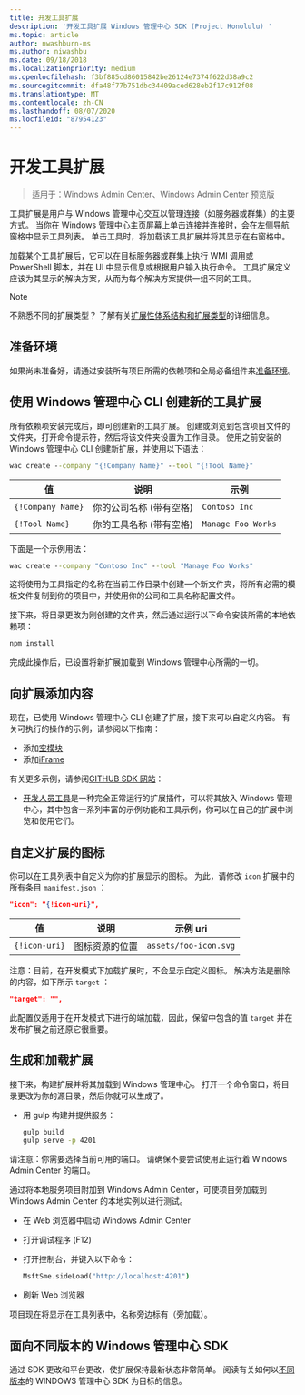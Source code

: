 ```yaml
---
title: 开发工具扩展
description: '开发工具扩展 Windows 管理中心 SDK (Project Honolulu) '
ms.topic: article
author: nwashburn-ms
ms.author: niwashbu
ms.date: 09/18/2018
ms.localizationpriority: medium
ms.openlocfilehash: f3bf885cd86015842be26124e7374f622d38a9c2
ms.sourcegitcommit: dfa48f77b751dbc34409aced628eb2f17c912f08
ms.translationtype: MT
ms.contentlocale: zh-CN
ms.lasthandoff: 08/07/2020
ms.locfileid: "87954123"
---
```

# <a name="develop-a-tool-extension"></a>开发工具扩展

>适用于：Windows Admin Center、Windows Admin Center 预览版

工具扩展是用户与 Windows 管理中心交互以管理连接（如服务器或群集）的主要方式。 当你在 Windows 管理中心主页屏幕上单击连接并连接时，会在左侧导航窗格中显示工具列表。 单击工具时，将加载该工具扩展并将其显示在右窗格中。

加载某个工具扩展后，它可以在目标服务器或群集上执行 WMI 调用或 PowerShell 脚本，并在 UI 中显示信息或根据用户输入执行命令。 工具扩展定义应该为其显示的解决方案，从而为每个解决方案提供一组不同的工具。

> [!NOTE]
> 不熟悉不同的扩展类型？ 了解有关[扩展性体系结构和扩展类型](understand-extensions.md)的详细信息。

## <a name="prepare-your-environment"></a>准备环境

如果尚未准备好，请通过安装所有项目所需的依赖项和全局必备组件来[准备环境](prepare-development-environment.md)。

## <a name="create-a-new-tool-extension-with-the-windows-admin-center-cli"></a>使用 Windows 管理中心 CLI 创建新的工具扩展 ##

所有依赖项安装完成后，即可创建新的工具扩展。  创建或浏览到包含项目文件的文件夹，打开命令提示符，然后将该文件夹设置为工作目录。  使用之前安装的 Windows 管理中心 CLI 创建新扩展，并使用以下语法：

``` cmd
wac create --company "{!Company Name}" --tool "{!Tool Name}"
```

| 值 | 说明 | 示例 |
| ----- | ----------- | ------- |
| ```{!Company Name}``` | 你的公司名称 (带有空格)  | ```Contoso Inc``` |
| ```{!Tool Name}``` | 你的工具名称 (带有空格)  | ```Manage Foo Works``` |

下面是一个示例用法：

``` cmd
wac create --company "Contoso Inc" --tool "Manage Foo Works"
```

这将使用为工具指定的名称在当前工作目录中创建一个新文件夹，将所有必需的模板文件复制到你的项目中，并使用你的公司和工具名称配置文件。

接下来，将目录更改为刚创建的文件夹，然后通过运行以下命令安装所需的本地依赖项：

``` cmd
npm install
```

完成此操作后，已设置将新扩展加载到 Windows 管理中心所需的一切。

## <a name="add-content-to-your-extension"></a>向扩展添加内容

现在，已使用 Windows 管理中心 CLI 创建了扩展，接下来可以自定义内容。  有关可执行的操作的示例，请参阅以下指南：

- 添加[空模块](guides/add-module.md)
- 添加[iFrame](guides/add-iframe.md)

有关更多示例，请参阅[GITHUB SDK 网站](https://aka.ms/wacsdk)：
-  [开发人员工具](https://github.com/Microsoft/windows-admin-center-sdk/tree/master/windows-admin-center-developer-tools)是一种完全正常运行的扩展插件，可以将其放入 Windows 管理中心，其中包含一系列丰富的示例功能和工具示例，你可以在自己的扩展中浏览和使用它们。

## <a name="customize-your-extensions-icon"></a>自定义扩展的图标

你可以在工具列表中自定义为你的扩展显示的图标。  为此，请修改 ```icon``` 扩展中的所有条目 ```manifest.json``` ：

``` json
"icon": "{!icon-uri}",
```

| 值 | 说明 | 示例 uri |
| ----- | ----------- | ------- |
| ```{!icon-uri}``` | 图标资源的位置 | ```assets/foo-icon.svg``` |

注意：目前，在开发模式下加载扩展时，不会显示自定义图标。  解决方法是删除的内容，如下所示 ```target``` ：

``` json
"target": "",
```

此配置仅适用于在开发模式下进行的端加载，因此，保留中包含的值 ```target``` 并在发布扩展之前还原它很重要。

## <a name="build-and-side-load-your-extension"></a>生成和加载扩展

接下来，构建扩展并将其加载到 Windows 管理中心。  打开一个命令窗口，将目录更改为你的源目录，然后你就可以生成了。

* 用 gulp 构建并提供服务：

    ``` cmd
    gulp build
    gulp serve -p 4201
    ```

请注意：你需要选择当前可用的端口。 请确保不要尝试使用正运行着 Windows Admin Center 的端口。

通过将本地服务项目附加到 Windows Admin Center，可使项目旁加载到 Windows Admin Center 的本地实例以进行测试。

* 在 Web 浏览器中启动 Windows Admin Center
* 打开调试程序 (F12)
* 打开控制台，并键入以下命令：

    ``` cmd
    MsftSme.sideLoad("http://localhost:4201")
    ```

*   刷新 Web 浏览器

项目现在将显示在工具列表中，名称旁边标有（旁加载）。

## <a name="target-a-different-version-of-the-windows-admin-center-sdk"></a>面向不同版本的 Windows 管理中心 SDK

通过 SDK 更改和平台更改，使扩展保持最新状态非常简单。  阅读有关如何以[不同版本](target-sdk-version.md)的 WINDOWS 管理中心 SDK 为目标的信息。